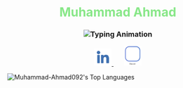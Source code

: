 <div align="center">
   <h1 style="color: #88e788;">Muhammad Ahmad</h1>
   
   <!-- Typing animation with updated sentences -->
   <h3>
      <img src="https://readme-typing-svg.herokuapp.com?font=Fira+Code&size=22&duration=2000&pause=1000&color=88e788&center=true&vCenter=true&width=435&lines=3%2B+years+coding+experience;Interested+in+Data+Science;Android+app+Developer" alt="Typing Animation">
   </h3>
</div>

<p align="center">
  <a href="https://www.linkedin.com/in/muhammad-ahmad-768a62262/">
    <img width="40px" alt="LinkedIn" title="LinkedIn" src="https://github.com/Muhammad-Ahmad092/Muhammad-Ahmad092/blob/main/Linkedin-logo-on-transparent--background-PNG.png"/>
  </a>
  &#8287;&#8287;&#8287;&#8287;&#8287;
  <a href="https://discord.gg/fPrdqh3Zfu" alt="Discord" title="Dev Pro Tips Discord Server">
    <img width="40px" src="https://github.com/Muhammad-Ahmad092/Muhammad-Ahmad092/blob/main/Discord-icon-design-illustration-on-transparent-background-PNG.png"/>
  </a>
</p>


![Muhammad-Ahmad092's Top Languages](https://github-readme-stats.vercel.app/api/top-langs/?username=Muhammad-Ahmad092&theme=vue-dark&show_icons=true&hide_border=true&layout=compact)
<!--
**Muhammad-Ahmad092/Muhammad-Ahmad092** is a ✨ _special_ ✨ repository because its `README.md` (this file) appears on your GitHub profile.

Here are some ideas to get you started:

- 🔭 I’m currently working on ...
- 🌱 I’m currently learning ...
- 👯 I’m looking to collaborate on ...
- 🤔 I’m looking for help with ...
- 💬 Ask me about ...
- 📫 How to reach me: ...
- 😄 Pronouns: ...
- ⚡ Fun fact: ...
-->
